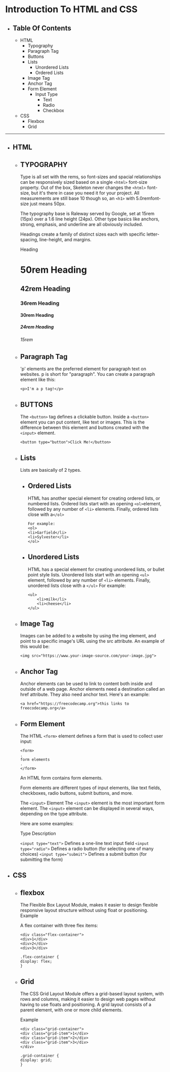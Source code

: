 # Introduction To HTML and CSS

 - ## Table Of Contents
    * HTML
        * Typography
        * Paragraph Tag
        * Buttons
        * Lists
            * Unordered Lists
            * Ordered Lists
        * Image Tag
        * Anchor Tag
        * Form Element
            * Input Type
                * Text
                * Radio
                * Checkbox
    * CSS
        * Flexbox
        * Grid
<hr>

- ## HTML
    - ## TYPOGRAPHY
        Type is all set with the rems, so font-sizes and spacial relationships can be responsively sized based on a single ```<html>``` font-size property. Out of the box, Skeleton never changes the ```<html>``` font-size, but it's there in case you need it for your project. All measurements are still base 10 though so, an ```<h1>``` with 5.0remfont-size just means 50px.

        The typography base is Raleway served by Google, set at 15rem (15px) over a 1.6 line height (24px). Other type basics like anchors, strong, emphasis, and underline are all obviously included.

        Headings create a family of distinct sizes each with specific letter-spacing, line-height, and margins.

        Heading <h1> 50rem
        Heading <h2> 42rem
        Heading <h3> 36rem
        Heading <h4> 30rem
        Heading <h5> 24rem
        Heading <h6> 15rem
    - ## Paragraph Tag 
        
        'p' elements are the preferred element for paragraph text on websites. p is short for "paragraph".
        You can create a paragraph element like this:
        ```
        <p>I'm a p tag!</p>
        ```
    - ## BUTTONS
        The ```<button>``` tag defines a clickable button. Inside a ```<button>``` element you can put content, like text or images. This is the difference between this element and buttons created with the ```<input>``` element.
        ```
        <button type="button">Click Me!</button>
        ```

    - ## Lists
        Lists are basically of 2 types.
        - ## Ordered Lists
            
            HTML has another special element for creating ordered lists, or numbered lists.
            Ordered lists start with an opening ```<ol>```element, followed by any number of ```<li>```
            elements. Finally, ordered lists close with a```</ol>```
            ```
            For example:
            <ol>
            <li>Garfield</li>
            <li>Sylvester</li>
            </ol>
            ``` 
            
        - ## Unordered Lists
            
            HTML has a special element for creating unordered lists, or bullet point style lists.
            Unordered lists start with an opening ```<ul>``` element, followed by any number of ```<li>``` 
            elements. Finally, unordered lists close with a ```</ul>```
            For example:
            ```
            <ul>
                <li>milk</li>
                <li>cheese</li>
            </ul>
            ```

    - ## Image Tag
        Images can be added to a website by using the img element, and point to a specific image's URL using the src attribute.
        An example of this would be:
        ```
        <img src="https://www.your-image-source.com/your-image.jpg">
        ```
    - ## Anchor Tag
        Anchor elements can be used to link to content both inside and outside of a web page.
        Anchor elements need a destination  called an href attribute. They also need anchor text. Here's an example:
        ```
        <a href="https://freecodecamp.org">this links to freecodecamp.org</a>
        ```
    - ## Form Element
        The HTML ```<form>``` element defines a form that is used to collect user input:
        ```
        <form>
        .
        form elements
        .
        </form>
        ```
        An HTML form contains form elements.

        Form elements are different types of input elements, like text fields, checkboxes, radio buttons, submit buttons, and more.

        The ```<input>``` Element
        The ```<input>``` element is the most important form element.
        The ```<input>``` element can be displayed in several ways, depending on the type attribute.

        Here are some examples:

        Type	Description
        
        ```<input type="text">```	Defines a one-line text input field
        ```<input type="radio">```	Defines a radio button (for selecting one of many choices)
        ```<input type="submit">```	Defines a submit button (for submitting the form)
- ## CSS
    - ## flexbox
        The Flexible Box Layout Module, makes it easier to design flexible responsive layout structure without using float or positioning.
        Example
        
        A flex container with three flex items:

        ```
        <div class="flex-container">
        <div>1</div>
        <div>2</div>
        <div>3</div>

        .flex-container {
        display: flex;
        }
        ```
    - ## Grid
        The CSS Grid Layout Module offers a grid-based layout system, with rows and columns, making it easier to design web pages without having to use floats and positioning.
        A grid layout consists of a parent element, with one or more child elements.

        Example
        ```
        <div class="grid-container">
        <div class="grid-item">1</div>
        <div class="grid-item">2</div>
        <div class="grid-item">3</div>
        </div>

        .grid-container {
        display: grid;
        }
        ```


            


